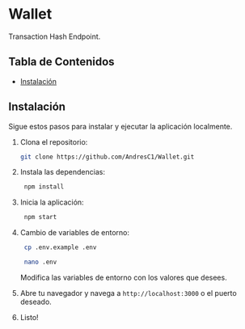 # Wallet

Transaction Hash Endpoint.

## Tabla de Contenidos

- [Instalación](#instalación)
## Instalación

Sigue estos pasos para instalar y ejecutar la aplicación localmente.

1. Clona el repositorio:

   ```bash
   git clone https://github.com/AndresC1/Wallet.git
   ```
2. Instala las dependencias:

   ```bash
    npm install
    ```
3. Inicia la aplicación:
   ```bash
    npm start
    ```
4. Cambio de variables de entorno:
   ```bash
    cp .env.example .env
    ```
   ```bash
    nano .env
    ```
   Modifica las variables de entorno con los valores que desees.
5. Abre tu navegador y navega a `http://localhost:3000` o el puerto deseado.
6. Listo!
